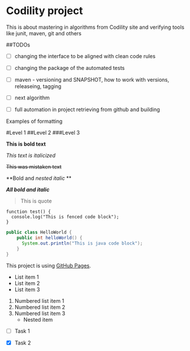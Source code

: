 # Codility project
This is about mastering in algorithms from Codility site and verifying tools like junit, maven, git and others


##TODOs
- [ ] changing the interface to be aligned with clean code rules
- [ ] changing the package of the automated tests
- [ ] maven - versioning and SNAPSHOT, how to work with versions, releaseing, tagging
- [ ] next algorithm
- [ ] full automation in project retrieving from github and building


Examples of formatting

#Level 1
##Level 2
###Level 3

**This is bold text** 

*This text is italicized*

~~This was mistaken text~~

**Bold and _nested italic_ **

***All bold and italic***

> This is quote

```
function test() {
  console.log("This is fenced code block");
}
```

```java
public class HelloWorld {
    public int helloWorld() {
      System.out.println("This is java code block");
    }
}
```


This project is using [GitHub Pages](https://github.com/paweln1975/Codility).

- List item 1
- List item 2
- List item 3

1. Numbered list item 1
2. Numbered list item 2
3. Numbered list item 3
   - Nested item
   
- [ ] Task 1
- [x] Task 2
        